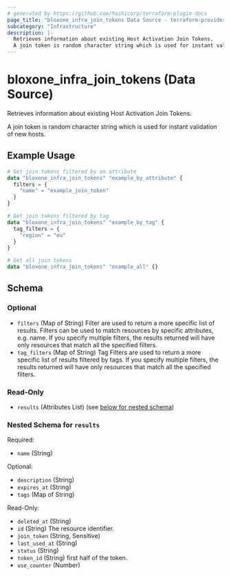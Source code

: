 ```yaml
---
# generated by https://github.com/hashicorp/terraform-plugin-docs
page_title: "bloxone_infra_join_tokens Data Source - terraform-provider-bloxone"
subcategory: "Infrastructure"
description: |-
  Retrieves information about existing Host Activation Join Tokens.
  A join token is random character string which is used for instant validation of new hosts.
---
```


# bloxone_infra_join_tokens (Data Source)

Retrieves information about existing Host Activation Join Tokens.

A join token is random character string which is used for instant validation of new hosts.

## Example Usage

```terraform
# Get join tokens filtered by an attribute
data "bloxone_infra_join_tokens" "example_by_attribute" {
  filters = {
    "name" = "example_join_token"
  }
}

# Get join tokens filtered by tag
data "bloxone_infra_join_tokens" "example_by_tag" {
  tag_filters = {
    "region" = "eu"
  }
}

# Get all join tokens
data "bloxone_infra_join_tokens" "example_all" {}
```

<!-- schema generated by tfplugindocs -->
## Schema

### Optional

- `filters` (Map of String) Filter are used to return a more specific list of results. Filters can be used to match resources by specific attributes, e.g. name. If you specify multiple filters, the results returned will have only resources that match all the specified filters.
- `tag_filters` (Map of String) Tag Filters are used to return a more specific list of results filtered by tags. If you specify multiple filters, the results returned will have only resources that match all the specified filters.

### Read-Only

- `results` (Attributes List) (see [below for nested schema](#nestedatt--results))

<a id="nestedatt--results"></a>
### Nested Schema for `results`

Required:

- `name` (String)

Optional:

- `description` (String)
- `expires_at` (String)
- `tags` (Map of String)

Read-Only:

- `deleted_at` (String)
- `id` (String) The resource identifier.
- `join_token` (String, Sensitive)
- `last_used_at` (String)
- `status` (String)
- `token_id` (String) first half of the token.
- `use_counter` (Number)
